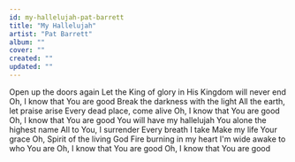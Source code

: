 ```yaml
---
id: my-hallelujah-pat-barrett
title: "My Hallelujah"
artist: "Pat Barrett"
album: ""
cover: ""
created: ""
updated: ""
---
```


Open up the doors again
Let the King of glory in
His Kingdom will never end
Oh, I know that You are good
Break the darkness with the light
All the earth, let praise arise
Every dead place, come alive
Oh, I know that You are good
Oh, I know that You are good
You will have my hallelujah
You alone the highest name
All to You, I surrender
Every breath I take
Make my life Your grace
Oh, Spirit of the living God
Fire burning in my heart
I'm wide awake to who You are
Oh, I know that You are good
Oh, I know that You are good